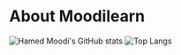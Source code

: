 # About Moodilearn


![Hamed Moodi's GitHub stats](https://github-readme-stats.vercel.app/api?username=moodilearn&show_icons=true&theme=transparent)
![Top Langs](https://github-readme-stats.vercel.app/api/top-langs/?username=moodilearn&layout=compact) 